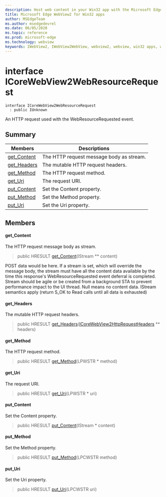 ```yaml
---
description: Host web content in your Win32 app with the Microsoft Edge WebView2 control
title: Microsoft Edge WebView2 for Win32 apps
author: MSEdgeTeam
ms.author: msedgedevrel
ms.date: 06/05/2020
ms.topic: reference
ms.prod: microsoft-edge
ms.technology: webview
keywords: IWebView2, IWebView2WebView, webview2, webview, win32 apps, win32, edge, ICoreWebView2, ICoreWebView2Controller, browser control, edge html
---
```


# interface ICoreWebView2WebResourceRequest 

```
interface ICoreWebView2WebResourceRequest
  : public IUnknown
```

An HTTP request used with the WebResourceRequested event.

## Summary

 Members                        | Descriptions
--------------------------------|---------------------------------------------
[get_Content](#get_content) | The HTTP request message body as stream.
[get_Headers](#get_headers) | The mutable HTTP request headers.
[get_Method](#get_method) | The HTTP request method.
[get_Uri](#get_uri) | The request URI.
[put_Content](#put_content) | Set the Content property.
[put_Method](#put_method) | Set the Method property.
[put_Uri](#put_uri) | Set the Uri property.

## Members

#### get_Content 

The HTTP request message body as stream.

> public HRESULT [get_Content](#get_content)(IStream ** content)

POST data would be here. If a stream is set, which will override the message body, the stream must have all the content data available by the time this response's WebResourceRequested event deferral is completed. Stream should be agile or be created from a background STA to prevent performance impact to the UI thread. Null means no content data. IStream semantics apply (return S_OK to Read calls until all data is exhausted)

#### get_Headers 

The mutable HTTP request headers.

> public HRESULT [get_Headers](#get_headers)([ICoreWebView2HttpRequestHeaders](icorewebview2httprequestheaders.md) ** headers)

#### get_Method 

The HTTP request method.

> public HRESULT [get_Method](#get_method)(LPWSTR * method)

#### get_Uri 

The request URI.

> public HRESULT [get_Uri](#get_uri)(LPWSTR * uri)

#### put_Content 

Set the Content property.

> public HRESULT [put_Content](#put_content)(IStream * content)

#### put_Method 

Set the Method property.

> public HRESULT [put_Method](#put_method)(LPCWSTR method)

#### put_Uri 

Set the Uri property.

> public HRESULT [put_Uri](#put_uri)(LPCWSTR uri)

